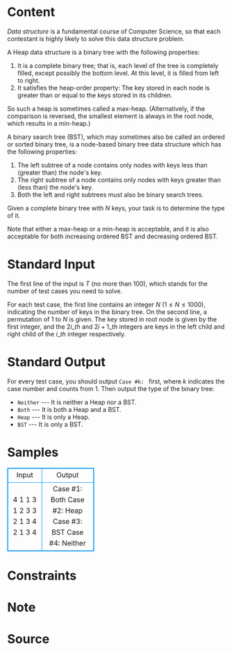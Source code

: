 
# Content

*Data structure* is a fundamental course of Computer Science, so that each contestant is highly likely to solve this data structure problem.

A Heap data structure is a binary tree with the following properties:
1. It is a complete binary tree; that is, each level of the tree is completely filled, except possibly the bottom level. At this level, it is filled from left to right.
2. It satisfies the heap-order property: The key stored in each node is greater than or equal to the keys stored in its children.

So such a heap is sometimes called a max-heap. (Alternatively, if the comparison is reversed, the smallest element is always in the root node, which results in a min-heap.)

A binary search tree (BST), which may sometimes also be called an ordered or sorted binary tree, is a node-based binary tree data structure which has the following properties:
1. The left subtree of a node contains only nodes with keys less than (greater than) the node's key.
2. The right subtree of a node contains only nodes with keys greater than (less than) the node's key.
3. Both the left and right subtrees must also be binary search trees.

Given a complete binary tree with $N$ keys, your task is to determine the type of it.

Note that either a max-heap or a min-heap is acceptable, and it is also acceptable for both increasing ordered BST and decreasing ordered BST.

# Standard Input

The first line of the input is $T$ (no more than $100$), which stands for the number of test cases you need to solve.

For each test case, the first line contains an integer $N$ ($1 \leq N \leq 1000$), indicating the number of keys in the binary tree. On the second line, a permutation of $1$ to $N$ is given. The key stored in root node is given by the first integer, and the $2i\_{th}$ and $2i+1\_{th}$ integers are keys in the left child and right child of the $i\_{th}$ integer respectively.

# Standard Output

For every test case, you should output `Case #k: ` first, where $k$ indicates the case number and counts from $1$. Then output the type of the binary tree:
* `Neither` --- It is neither a Heap nor a BST.
* `Both` --- It is both a Heap and a BST.
* `Heap` --- It is only a Heap.
* `BST` --- It is only a BST.

# Samples

<style>
        table,table tr th, table tr td { border:1px solid #0094ff; }
        table { width: 200px; min-height: 25px; line-height: 25px; text-align: center; border-collapse: collapse;}   
    </style>
<table>
	<tr>
		<td>Input</td>
		<td>Output</td>
	</tr>
<tr><td>4
1
1
3
1 2 3
3
2 1 3
4
2 1 3 4</td><td>Case #1: Both
Case #2: Heap
Case #3: BST
Case #4: Neither</td></tr></table>


# Constraints



# Note



# Source


